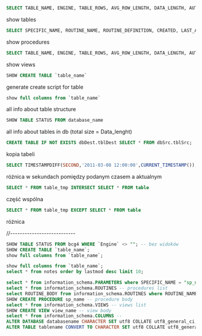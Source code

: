 ```SQL
SELECT TABLE_NAME, ENGINE, TABLE_ROWS, AVG_ROW_LENGTH, DATA_LENGTH, AUTO_INCREMENT, TABLE_COLLATION FROM information_schema.tables WHERE table_schema = DATABASE() and TABLE_TYPE = "BASE TABLE"
```
show tables

```SQL
SELECT SPECIFIC_NAME, ROUTINE_NAME, ROUTINE_DEFINITION, CREATED, LAST_ALTERED FROM information_schema.routines where ROUTINE_TYPE = "PROCEDURE"
```
show procedures

```SQL
SELECT TABLE_NAME, ENGINE, TABLE_ROWS, AVG_ROW_LENGTH, DATA_LENGTH, AUTO_INCREMENT, TABLE_COLLATION FROM information_schema.tables WHERE table_schema = DATABASE() and TABLE_TYPE = "VIEW"
```
show views


```SQL 
SHOW CREATE TABLE `table_name`
```
generate create script for table

```SQL
show full columns from `table_name`
```
all info about table structure

```SQL
SHOW TABLE STATUS FROM database_name
```
all info about tables in db (total size = Data_lenght)

```SQL
CREATE TABLE IF NOT EXISTS dbDest.tblDest SELECT * FROM dbSrc.tblSrc;
```
kopia tabeli

```SQL 
SELECT TIMESTAMPDIFF(SECOND,'2011-03-08 12:00:00',CURRENT_TIMESTAMP());
``` 
różnica w sekundach pomiędzy podanym czasem a aktualnym

```SQL
SELECT * FROM table_tmp INTERSECT SELECT * FROM table
```
część wspólna


```SQL
SELECT * FROM table_tmp EXCEPT SELECT * FROM table
```
różnica


//---------------------------
```SQL
SHOW TABLE STATUS FROM bcg4 WHERE `Engine` <> ""; -- bez widoków
SHOW CREATE TABLE `table_name`;
show full columns from `table_name`;

show full columns from `table_name`;
select * from notes order by lastmod desc limit 10;

select * from information_schema.PARAMETERS where SPECIFIC_NAME = "sp_name" -- procedure parameters
select * from information_schema.ROUTINES -- procedures list
select ROUTINE_BODY from information_schema.ROUTINES where ROUTINE_NAME = "sp_name"
SHOW CREATE PROCEDURE sp_name -- procedure body
select * from information_schema.VIEWS -- views list
SHOW CREATE VIEW view_name -- view body
select * from information_schema.COLUMNS --
ALTER DATABASE databasename CHARACTER SET utf8 COLLATE utf8_general_ci;
ALTER TABLE tablename CONVERT TO CHARACTER SET utf8 COLLATE utf8_general_ci;
```
